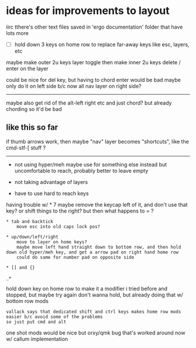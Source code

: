 # ideas for improvements to layout

iirc tthere's other text files saved in 'ergo documentation' folder that have lots more


- [ ] hold down 3 keys on home row to replace far-away keys like esc, layers, etc

maybe make outer 2u keys layer toggle
then make inner 2u keys delete / enter on the layer

could be nice for del key, but having to chord enter would be bad
maybe only do it on left side b/c now all nav layer on right side?

------------------
maybe also get rid of the alt-left right etc and just chord? but already chording so it'd be bad

like this so far
-----------------


if thumb arrows work, then maybe "nav" layer becomes "shortcuts", like the cmd-stf-[ stuff ?




--------

* not using hyper/meh
	maybe use for something else instead
	but uncomfortable to reach, probably better to leave empty

* not taking advantage of layers

* have to use hard to reach keys


having trouble w/
	* 7
		maybe remove the keycap left of it, and don't use that key?
		or shift things to the right? but then what happens to = ?

	* tab and backtick
		move esc into old caps lock pos?

	* up/down/left/right
		move to layer on home keys?
		maybe move left hand straight down to bottom row, and then hold down old hyper/meh key, and get a arrow pad on right hand home row
		could do same for number pad on opposite side

	* [] and {}

	_+

hold down key on home row to make it a modifier
	i tried before and stopped, but maybe try again
	don't wanna hold, but already doing that w/ bottom row mods

	vallack says that dedicated shift and ctrl keys makes home row mods easier b/c avoid some of the problems
	so just put cmd and alt

one shot mods would be nice but orxy/qmk bug
	that's worked around now w/ callum implementation
